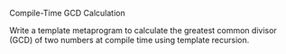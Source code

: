 Compile-Time GCD Calculation


Write a template metaprogram to calculate the greatest common divisor (GCD) of two numbers at compile time using template recursion.
